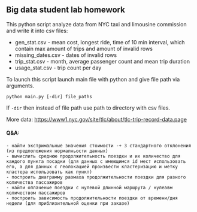 ## Big data student lab homework


 This python script analyze data from NYC taxi and limousine 
 commission and write it into csv files:  
 * gen_stat.csv - mean cost, longest ride, time of 10 min
  interval, which contain max amount of trips and amount of
  invalid rows  
 * missing_dates.csv - dates of invalid rows  
 * trip_stat.csv - month, average passenger count and mean
 trip duration
 * usage_stat.csv - trip count per day
 
 To launch this script launch main file with python and give file path via arguments.
   ```Shell    
  python main.py [-dir] file_paths   
  ```  
 If `-dir` then instead of file path use path to directory with csv files.  
  
  More data: https://www1.nyc.gov/site/tlc/about/tlc-trip-record-data.page


#### Q&A:  
    - найти экстримальные значения стоимости -+ 3 стандартного отклонения (из предположения нормалньости данных)
    - вычислить среднюю продолжительность поездки и их количество для каждого пункта посадки (для данных с имеющимся id мест использовать его, а для данных с геолокацией произвести кластеризацию и метку кластера использовать как пункт)
    - построить диаграмму размаха продолжительности поездки для разного количества пассажиров
    - найти оплаченые поездки с нулевой длинной маршрута / нулеавм количеством пассажиров
    - построить зависимость продолжительности поездки от времени/дня недели (для приблизительной оценки при заказе)   

